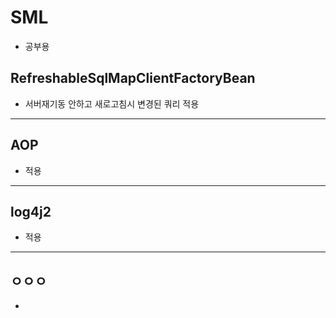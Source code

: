 # SML
- 공부용
   
## RefreshableSqlMapClientFactoryBean
- 서버재기동 안하고 새로고침시 변경된 쿼리 적용

------------------------------------
## AOP
- 적용
   
------------------------------------
## log4j2
- 적용  
   
------------------------------------
## ㅇㅇㅇ
- 
